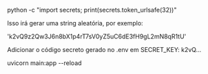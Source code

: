 python -c "import secrets; print(secrets.token_urlsafe(32))"

Isso irá gerar uma string aleatória, por exemplo:

'k2vQ9z2Qw3J6n8bX1p4rT7sV0yZ5uC6dE3fH9gL2mN8qR1tU'

Adicionar o código secreto gerado no .env em SECRET_KEY: k2vQ...

 uvicorn main:app --reload
